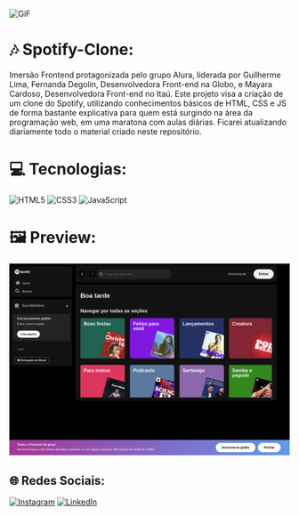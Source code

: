 ![GiF](https://miro.medium.com/v2/resize:fit:440/1*_pRsePRha-TYvmi4k2Yxvg.gif)
# 🎶 Spotify-Clone:
Imersão Frontend protagonizada pelo grupo Alura, liderada por Guilherme Lima, Fernanda Degolin, Desenvolvedora Front-end na Globo, e Mayara Cardoso, Desenvolvedora Front-end no Itaú. Este projeto visa a criação de um clone do Spotify, utilizando conhecimentos básicos de HTML, CSS e JS de forma bastante explicativa para quem está surgindo na área da programação web, em uma maratona com aulas diárias. Ficarei atualizando diariamente todo o material criado neste repositório.


# 💻 Tecnologias:
![HTML5](https://img.shields.io/badge/html5-%23E34F26.svg?style=for-the-badge&logo=html5&logoColor=white) ![CSS3](https://img.shields.io/badge/css3-%231572B6.svg?style=for-the-badge&logo=css3&logoColor=white) ![JavaScript](https://img.shields.io/badge/javascript-%23323330.svg?style=for-the-badge&logo=javascript&logoColor=%23F7DF1E) 

# 🖼️ Preview: 
![preview](/assets/playlist/preview.png)

## 🌐 Redes Sociais:
[![Instagram](https://img.shields.io/badge/Instagram-%23E4405F.svg?logo=Instagram&logoColor=white)](https://instagram.com/fabricio_ribeiro22) [![LinkedIn](https://img.shields.io/badge/LinkedIn-%230077B5.svg?logo=linkedin&logoColor=white)](www.linkedin.com/in/fabricio-da-silva-ribeiro-8b5a12206) 





